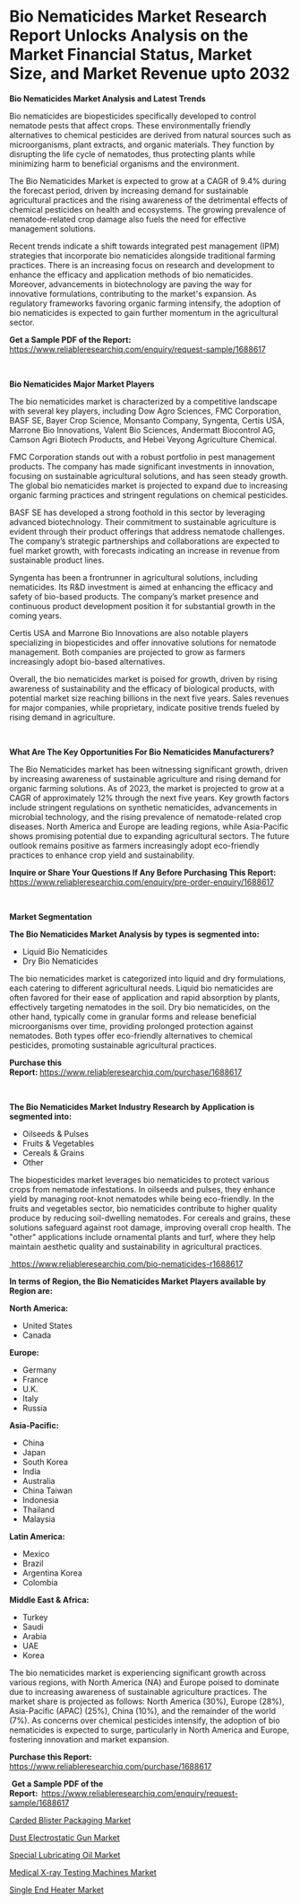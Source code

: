 <p><h1>Bio Nematicides Market Research Report Unlocks Analysis on the Market Financial Status, Market Size, and Market Revenue upto 2032</h1></p><p><strong>Bio Nematicides Market Analysis and Latest Trends</strong></p>
<p><p>Bio nematicides are biopesticides specifically developed to control nematode pests that affect crops. These environmentally friendly alternatives to chemical pesticides are derived from natural sources such as microorganisms, plant extracts, and organic materials. They function by disrupting the life cycle of nematodes, thus protecting plants while minimizing harm to beneficial organisms and the environment.</p><p>The Bio Nematicides Market is expected to grow at a CAGR of 9.4% during the forecast period, driven by increasing demand for sustainable agricultural practices and the rising awareness of the detrimental effects of chemical pesticides on health and ecosystems. The growing prevalence of nematode-related crop damage also fuels the need for effective management solutions.</p><p>Recent trends indicate a shift towards integrated pest management (IPM) strategies that incorporate bio nematicides alongside traditional farming practices. There is an increasing focus on research and development to enhance the efficacy and application methods of bio nematicides. Moreover, advancements in biotechnology are paving the way for innovative formulations, contributing to the market's expansion. As regulatory frameworks favoring organic farming intensify, the adoption of bio nematicides is expected to gain further momentum in the agricultural sector.</p></p>
<p><strong>Get a Sample PDF of the Report:&nbsp;</strong> <a href="https://www.reliableresearchiq.com/enquiry/request-sample/1688617?utm_campaign=1119&utm_medium=2&utm_source=Github&utm_content=ia&utm_term=06012025&utm_id=bio-nematicides">https://www.reliableresearchiq.com/enquiry/request-sample/1688617</a></p>
<p>&nbsp;</p>
<p><strong>Bio Nematicides Major Market Players</strong></p>
<p><p>The bio nematicides market is characterized by a competitive landscape with several key players, including Dow Agro Sciences, FMC Corporation, BASF SE, Bayer Crop Science, Monsanto Company, Syngenta, Certis USA, Marrone Bio Innovations, Valent Bio Sciences, Andermatt Biocontrol AG, Camson Agri Biotech Products, and Hebei Veyong Agriculture Chemical. </p><p>FMC Corporation stands out with a robust portfolio in pest management products. The company has made significant investments in innovation, focusing on sustainable agricultural solutions, and has seen steady growth. The global bio nematicides market is projected to expand due to increasing organic farming practices and stringent regulations on chemical pesticides.</p><p>BASF SE has developed a strong foothold in this sector by leveraging advanced biotechnology. Their commitment to sustainable agriculture is evident through their product offerings that address nematode challenges. The company’s strategic partnerships and collaborations are expected to fuel market growth, with forecasts indicating an increase in revenue from sustainable product lines.</p><p>Syngenta has been a frontrunner in agricultural solutions, including nematicides. Its R&D investment is aimed at enhancing the efficacy and safety of bio-based products. The company’s market presence and continuous product development position it for substantial growth in the coming years.</p><p>Certis USA and Marrone Bio Innovations are also notable players specializing in biopesticides and offer innovative solutions for nematode management. Both companies are projected to grow as farmers increasingly adopt bio-based alternatives.</p><p>Overall, the bio nematicides market is poised for growth, driven by rising awareness of sustainability and the efficacy of biological products, with potential market size reaching billions in the next five years. Sales revenues for major companies, while proprietary, indicate positive trends fueled by rising demand in agriculture.</p></p>
<p>&nbsp;</p>
<p><strong>What Are The Key Opportunities For Bio Nematicides Manufacturers?</strong></p>
<p><p>The Bio Nematicides market has been witnessing significant growth, driven by increasing awareness of sustainable agriculture and rising demand for organic farming solutions. As of 2023, the market is projected to grow at a CAGR of approximately 12% through the next five years. Key growth factors include stringent regulations on synthetic nematicides, advancements in microbial technology, and the rising prevalence of nematode-related crop diseases. North America and Europe are leading regions, while Asia-Pacific shows promising potential due to expanding agricultural sectors. The future outlook remains positive as farmers increasingly adopt eco-friendly practices to enhance crop yield and sustainability.</p></p>
<p><strong>Inquire or Share Your Questions If Any Before Purchasing This Report:</strong> <a href="https://www.reliableresearchiq.com/enquiry/pre-order-enquiry/1688617?utm_campaign=1119&utm_medium=2&utm_source=Github&utm_content=ia&utm_term=06012025&utm_id=bio-nematicides">https://www.reliableresearchiq.com/enquiry/pre-order-enquiry/1688617</a></p>
<p>&nbsp;</p>
<p><strong>Market Segmentation</strong></p>
<p><strong>The Bio Nematicides Market Analysis by types is segmented into:</strong></p>
<p><ul><li>Liquid Bio Nematicides</li><li>Dry Bio Nematicides</li></ul></p>
<p><p>The bio nematicides market is categorized into liquid and dry formulations, each catering to different agricultural needs. Liquid bio nematicides are often favored for their ease of application and rapid absorption by plants, effectively targeting nematodes in the soil. Dry bio nematicides, on the other hand, typically come in granular forms and release beneficial microorganisms over time, providing prolonged protection against nematodes. Both types offer eco-friendly alternatives to chemical pesticides, promoting sustainable agricultural practices.</p></p>
<p><strong>Purchase this Report:&nbsp;</strong><a href="https://www.reliableresearchiq.com/purchase/1688617?utm_campaign=1119&utm_medium=2&utm_source=Github&utm_content=ia&utm_term=06012025&utm_id=bio-nematicides">https://www.reliableresearchiq.com/purchase/1688617</a></p>
<p>&nbsp;</p>
<p><strong>The Bio Nematicides Market Industry Research by Application is segmented into:</strong></p>
<p><ul><li>Oilseeds & Pulses</li><li>Fruits & Vegetables</li><li>Cereals & Grains</li><li>Other</li></ul></p>
<p><p>The biopesticides market leverages bio nematicides to protect various crops from nematode infestations. In oilseeds and pulses, they enhance yield by managing root-knot nematodes while being eco-friendly. In the fruits and vegetables sector, bio nematicides contribute to higher quality produce by reducing soil-dwelling nematodes. For cereals and grains, these solutions safeguard against root damage, improving overall crop health. The "other" applications include ornamental plants and turf, where they help maintain aesthetic quality and sustainability in agricultural practices.</p></p>
<p><a href="https://www.reliableresearchiq.com/bio-nematicides-r1688617?utm_campaign=1119&utm_medium=2&utm_source=Github&utm_content=ia&utm_term=06012025&utm_id=bio-nematicides">&nbsp;https://www.reliableresearchiq.com/bio-nematicides-r1688617</a></p>
<p><strong>In terms of Region, the Bio Nematicides Market Players available by Region are:</strong></p>
<p>
    <p> <strong> North America: </strong>
        <ul>
            <li>United States</li>
            <li>Canada</li>
        </ul>
        </p> 
    <p> <strong> Europe: </strong>
        <ul>
            <li>Germany</li>
            <li>France</li>
            <li>U.K.</li>
            <li>Italy</li>
            <li>Russia</li>
        </ul>
        </p> 
    <p> <strong> Asia-Pacific: </strong>
        <ul>
            <li>China</li>
            <li>Japan</li>
            <li>South Korea</li>
            <li>India</li>
            <li>Australia</li>
            <li>China Taiwan</li>
            <li>Indonesia</li>
            <li>Thailand</li>
            <li>Malaysia</li>
        </ul>
        </p> 
    <p> <strong> Latin America: </strong>
        <ul>
            <li>Mexico</li>
            <li>Brazil</li>
            <li>Argentina Korea</li>
            <li>Colombia</li>
        </ul>
        </p> 
    <p> <strong> Middle East & Africa: </strong>
        <ul>
            <li>Turkey</li>
            <li>Saudi</li>
            <li>Arabia</li>
            <li>UAE</li>
            <li>Korea</li>
        </ul>
    </p>
    </p>
<p><p>The bio nematicides market is experiencing significant growth across various regions, with North America (NA) and Europe poised to dominate due to increasing awareness of sustainable agriculture practices. The market share is projected as follows: North America (30%), Europe (28%), Asia-Pacific (APAC) (25%), China (10%), and the remainder of the world (7%). As concerns over chemical pesticides intensify, the adoption of bio nematicides is expected to surge, particularly in North America and Europe, fostering innovation and market expansion.</p></p>
<p><strong>Purchase this Report: </strong><a href="https://www.reliableresearchiq.com/purchase/1688617?utm_campaign=1119&utm_medium=2&utm_source=Github&utm_content=ia&utm_term=06012025&utm_id=bio-nematicides">https://www.reliableresearchiq.com/purchase/1688617</a></p>
<p>&nbsp;<strong>Get a Sample PDF of the Report:&nbsp;&nbsp;</strong><a href="https://www.reliableresearchiq.com/enquiry/request-sample/1688617?utm_campaign=1119&utm_medium=2&utm_source=Github&utm_content=ia&utm_term=06012025&utm_id=bio-nematicides">https://www.reliableresearchiq.com/enquiry/request-sample/1688617</a></p>
<p><strong></strong></p>
<p><p><a href="https://github.com/arnoldannice0/Market-Research-Report-List-1/blob/main/carded-blister-packaging-market.md?utm_campaign=1119&utm_medium=2&utm_source=Github&utm_content=ia&utm_term=06012025&utm_id=bio-nematicides">Carded Blister Packaging Market</a></p><p><a href="https://www.linkedin.com/pulse/in-depth-dust-electrostatic-gun-market-review-size-share-cuibf?utm_campaign=1119&utm_medium=2&utm_source=Github&utm_content=ia&utm_term=06012025&utm_id=bio-nematicides">Dust Electrostatic Gun Market</a></p><p><a href="https://www.linkedin.com/pulse/key-trends-driving-special-lubricating-oil-market-growth-55-hgi5f?utm_campaign=1119&utm_medium=2&utm_source=Github&utm_content=ia&utm_term=06012025&utm_id=bio-nematicides">Special Lubricating Oil Market</a></p><p><a href="https://www.linkedin.com/pulse/medical-x-ray-testing-machines-market-size-competitive-5ct6f?utm_campaign=1119&utm_medium=2&utm_source=Github&utm_content=ia&utm_term=06012025&utm_id=bio-nematicides">Medical X-ray Testing Machines Market</a></p><p><a href="https://www.linkedin.com/pulse/comprehensive-overview-single-end-heater-market-share-size-rqtyf?utm_campaign=1119&utm_medium=2&utm_source=Github&utm_content=ia&utm_term=06012025&utm_id=bio-nematicides">Single End Heater Market</a></p></p>